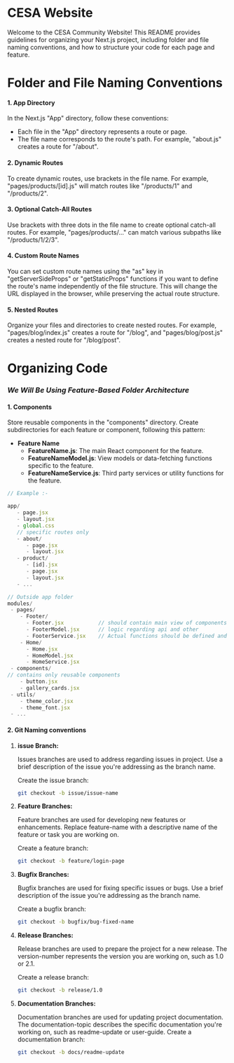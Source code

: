 # CESA Website

Welcome to the CESA Community Website! 
This README provides guidelines for organizing your Next.js project, including folder and file naming conventions, and how to structure your code for each page and feature.



# Folder and File Naming Conventions

#### 1. App Directory

In the Next.js "App" directory, follow these conventions:

- Each file in the "App" directory represents a route or page.
- The file name corresponds to the route's path. For example, "about.js" creates a route for "/about".

#### 2. Dynamic Routes

To create dynamic routes, use brackets in the file name. For example, "pages/products/[id].js" will match routes like "/products/1" and "/products/2".

#### 3. Optional Catch-All Routes

Use brackets with three dots in the file name to create optional catch-all routes. For example, "pages/products/..." can match various subpaths like "/products/1/2/3".

#### 4. Custom Route Names

You can set custom route names using the "as" key in "getServerSideProps" or "getStaticProps" functions if you want to define the route's name independently of the file structure.
This will change the URL displayed in the browser, while preserving the actual route structure.

#### 5. Nested Routes

Organize your files and directories to create nested routes. For example, "pages/blog/index.js" creates a route for "/blog", and "pages/blog/post.js" creates a nested route for "/blog/post".




# Organizing Code


### **_We Will Be Using Feature-Based Folder Architecture_**


#### 1. Components

Store reusable components in the "components" directory. Create subdirectories for each feature or component, following this pattern:

- **Feature Name**
  - **FeatureName.js**: The main React component for the feature.
  - **FeatureNameModel.js**: View models or data-fetching functions specific to the feature.
  - **FeatureNameService.js**: Third party services or utility functions for the feature.

```js
// Example :-

app/
   - page.jsx
   - layout.jsx
   - global.css
   // specific routes only
   - about/
      - page.jsx
      - layout.jsx
   - product/
      - [id].jsx
      - page.jsx
      - layout.jsx
   - ...

// Outside app folder
modules/
 - pages/
    - Footer/
      - Footer.jsx           // should contain main view of components only
      - FooterModel.jsx      // logic regarding api and other
      - FooterService.jsx    // Actual functions should be defined and implemented here only
    - Home/
      - Home.jsx
      - HomeModel.jsx
      - HomeService.jsx
 - components/
// contains only reusable components
    - button.jsx
    - gallery_cards.jsx
 - utils/
    - theme_color.jsx
    - theme_font.jsx
 - ... 

```



#### 2. Git Naming conventions


1. **issue Branch:**

   Issues branches are used to address regarding issues in project. Use a brief description of the issue you're addressing as the branch name.
   
   Create the issue branch:

   ```bash
   git checkout -b issue/issue-name
   ```

3. **Feature Branches:**

   Feature branches are used for developing new features or enhancements. Replace feature-name with a descriptive name of the feature or task you are working on.

   Create a feature branch:

   ```bash
   git checkout -b feature/login-page
   ```

5. **Bugfix Branches:**

   Bugfix branches are used for fixing specific issues or bugs. Use a brief description of the issue you're addressing as the branch name.
   
   Create a bugfix branch:

   ```bash
   git checkout -b bugfix/bug-fixed-name
   ```


6. **Release Branches:**

   Release branches are used to prepare the project for a new release. The version-number represents the version you are working on, such as 1.0 or 2.1.
   
   Create a release branch:

   ```bash
   git checkout -b release/1.0
   ```

7. **Documentation Branches:**
   
   Documentation branches are used for updating project documentation. The documentation-topic describes the specific documentation you're working on, such as readme-update or user-guide.
   Create a documentation branch:

   ```bash
   git checkout -b docs/readme-update
   ```



